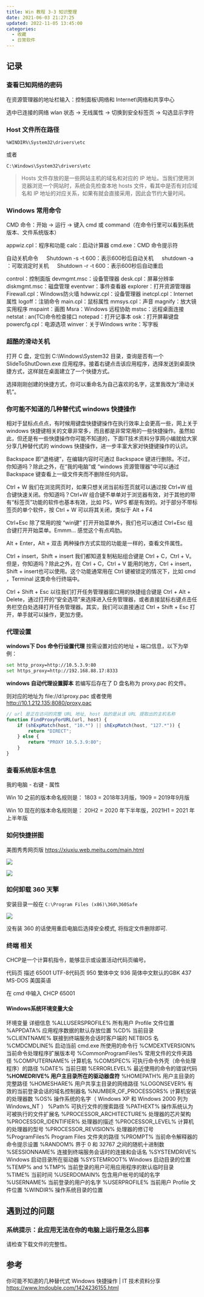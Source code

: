 ```yaml
---
title: Win 教程 3-3 知识整理
date: 2021-06-03 21:27:25
updated: 2022-11-05 13:45:00
categories:
  - 收藏
  - 日常软件
---
```


## 记录

### 查看已知网络的密码

在资源管理器的地址栏输入：控制面板\网络和 Internet\网络和共享中心

选中已连接的网络 wlan 状态 -> 无线属性 -> 切换到安全标签页 -> 勾选显示字符

### Host 文件所在路径

```text
%WINDIR%\System32\drivers\etc
```

或者

```text
C:\Windows\System32\drivers\etc
```

> Hosts 文件存放的是一些网站主机的域名和对应的 IP 地址。当我们使用浏览器浏览一个网站时，系统会先检查本地 hosts 文件，看其中是否有对应域名和 IP 地址的对应关系，如果有就会直接采用，因此会节约大量时间。

### Windows 常用命令

CMD 命令：开始 -> 运行 -> 键入 cmd 或 command（在命令行里可以看到系统版本、文件系统版本）

appwiz.cpl：程序和功能
calc：启动计算器
cmd.exe：CMD 命令提示符

自动关机命令
　 Shutdown -s -t 600：表示600秒后自动关机
　 shutdown -a ：可取消定时关机
　 Shutdown -r -t 600：表示600秒后自动重启

control：控制面版
devmgmt.msc：设备管理器
desk.cpl：屏幕分辨率
diskmgmt.msc：磁盘管理
eventvwr：事件查看器
explorer：打开资源管理器
Firewall.cpl：Windows防火墙
hdwwiz.cpl：设备管理器
inetcpl.cpl：Internet属性
logoff：注销命令
main.cpl：鼠标属性
mmsys.cpl：声音
magnify：放大镜实用程序
mspaint：画图
Msra：Windows 远程协助
mstsc：远程桌面连接
netstat : an(TC)命令检查接口
notepad：打开记事本
osk：打开屏幕键盘
powercfg.cpl：电源选项
winver：关于Windows
write：写字板

### 超酷的滑动关机

打开 C 盘，定位到 C:\Windows\System32 目录，查询是否有一个 SlideToShutDown.exe 应用程序。接着右键点击该应用程序，选择发送到桌面快捷方式，这样就在桌面建立了一个快捷方式。

选择刚刚创建的快捷方式，你可以重命名为自己喜欢的名字，这里我改为“滑动关机”。

### 你可能不知道的几种替代式 windows 快捷操作

相对于鼠标点点点，有时候用键盘快捷键操作在执行效率上会更高一些，网上关于 windows 快捷键相关的文章非常多，而且都是非常常用的一些快捷操作。虽然如此，但还是有一些快捷操作你可能不知道的，下面IT技术资料分享网小编就给大家分享几种替代式的 windows 快捷操作，进一步丰富大家对快捷键操作的认识。

Backspace
即“退格键”，在编辑内容时可通过 Backspace 键进行删除。不过，你知道吗？除此之外，在“我的电脑”或 “windows 资源管理器”中可以通过 Backspace 键查看上一级文件夹而不删除任何内容。

Ctrl + W
我们在浏览网页时，如果只想关闭当前标签页就可以通过按 Ctrl+W 组合键快速关闭。你知道吗？Ctrl+W 组合键不单单对于浏览器有效，对于其他的带有“标签页”功能的软件也基本有效，比如 PS，WPS 都是有效的。对于部分不带标签页的单个软件，按 Ctrl + W 可以将其关闭，类似于 Alt + F4

Ctrl+Esc
除了常用的按 “win键” 打开开始菜单外，我们也可以通过 Ctrl+Esc 组合键打开开始菜单。Emmm... 感觉这个有点鸡肋。

Alt + Enter，Alt + 双击
两种操作方式实现的功能是一样的，查看文件属性。

Ctrl + insert，Shift + insert
我们都知道复制粘贴组合键是 Ctrl + C，Ctrl + V。但是，你知道吗？除此之外，在 Ctrl + C，Ctrl + V 能用的地方，Ctrl + insert，Shift + insert也可以使用。这个功能通常用在 Ctrl 键被锁定的情况下，比如 cmd ，Terminal 这类命令行终端中。

Ctrl + Shift + Esc
以往我们打开任务管理器窗口用的快捷组合键是 Ctrl + Alt + Delete，通过打开的“安全选项”来选择进入任务管理器，或者直接鼠标右键点击任务栏空白处选择打开任务管理器。其实，我们可以直接通过 Ctrl + Shift + Esc 打开，单手就可以操作，更加方便。

### 代理设置

**windows下 Dos 命令行设置代理**
按需设置对应的地址 + 端口信息，以下为举例：

```sh
set http_proxy=http://10.5.3.9:80
set https_proxy=http://192.168.88.17:8333
```

**windows 自动代理设置脚本**
若编写后存在了 D 盘名称为 proxy.pac 的文件。

则对应的地址为 file://d:\proxy.pac 或者使用 <http://10.1.212.135:8080/proxy.pac>

```js
// url 是正在访问的完整 URL 地址, host 指的是从该 URL 提取出的主机名称
function FindProxyForURL(url, host) {
    if (shExpMatch(host, "10.*") || shExpMatch(host, "127.*")) {
        return "DIRECT";
    } else {
        return "PROXY 10.5.3.9:80";
    }
}
```

### 查看系统版本信息

我的电脑 - 右键 - 属性

Win 10 之前的版本命名规则是：
1803 = 2018年3月版，1909 = 2019年9月版

Win 10 现在的版本命名规则是：
20H2 = 2020 年下半年版，2021H1 = 2021 年上半年版

### 如何快捷拼图

美图秀秀网页版
<https://xiuxiu.web.meitu.com/main.html>

![](https://upload-images.jianshu.io/upload_images/1662509-ad2c4a0781be7dc9.png?imageMogr2/auto-orient/strip%7CimageView2/2/w/1240)

![](https://upload-images.jianshu.io/upload_images/1662509-8a909ed32b0c4dd1.png?imageMogr2/auto-orient/strip%7CimageView2/2/w/1240)

### 如何卸载 360 天擎

安装目录一般在
`C:\Program Files (x86)\360\360Safe`

![](https://upload-images.jianshu.io/upload_images/1662509-e55ab40a8eb7bef8.png?imageMogr2/auto-orient/strip%7CimageView2/2/w/1240)

没有装 360 的话使用重启电脑后选择安全模式, 将指定文件删除即可.

### 终端 相关

CHCP是一个计算机指令，能够显示或设置活动代码页编号。

代码页  描述
65001 UTF-8代码页
950 繁体中文
936 简体中文默认的GBK
437 MS-DOS 美国英语

在 cmd 中输入 CHCP 65001

#### Windows系统环境变量大全

环境变量 详细信息
%ALLUSERSPROFILE% 所有用户 Profile 文件位置
%APPDATA% 应用程序数据的默认存放位置
%CD% 当前目录
%CLIENTNAME% 联接到终端服务会话时客户端的 NETBIOS 名
%CMDCMDLINE% 启动当前 cmd.exe 所使用的命令行
%CMDEXTVERSION% 当前命令处理程序扩展版本号
%CommonProgramFiles% 常用文件的文件夹路径
%COMPUTERNAME% 计算机名
%COMSPEC% 可执行命令外壳（命令处理程序）的路径
%DATE% 当前日期
%ERRORLEVEL% 最近使用的命令的错误代码
**%HOMEDRIVE% 用户主目录所在的驱动器盘符**
%HOMEPATH% 用户主目录的完整路径
%HOMESHARE% 用户共享主目录的网络路径
%LOGONSEVER% 有效的当前登录会话的域名控制器名
%NUMBER_OF_PROCESSORS% 计算机安装的处理器数
%OS% 操作系统的名字（ Windows XP 和 Windows 2000 列为 Windows_NT ）
%Path% 可执行文件的搜索路径
%PATHEXT% 操作系统认为可被执行的文件扩展名
%PROCESSOR_ARCHITECTURE% 处理器的芯片架构
%PROCESSOR_IDENTIFIER% 处理器的描述
%PROCESSOR_LEVEL% 计算机的处理器的型号
%PROCESSOR_REVISION% 处理器的修订号
%ProgramFiles% Program Files 文件夹的路径
%PROMPT% 当前命令解释器的命令提示设置
%RANDOM% 界于 0 和 32767 之间的随机十进制数
%SESSIONNAME% 连接到终端服务会话时的连接和会话名
%SYSTEMDRIVE% Windows 启动目录所在驱动器
%SYSTEMROOT% Windows 启动目录的位置
%TEMP% and %TMP% 当前登录的用户可用应用程序的默认临时目录
%TIME% 当前时间
%USERDOMAIN% 包含用户帐号的域的名字
%USERNAME% 当前登录的用户的名字
%USERPROFILE% 当前用户 Profile 文件位置
%WINDIR% 操作系统目录的位置

## 遇到过的问题

### 系统提示：此应用无法在你的电脑上运行是怎么回事

请检查下载文件的完整性。

## 参考

你可能不知道的几种替代式 Windows 快捷操作 | IT 技术资料分享 <https://www.lmdouble.com/1424236155.html>
